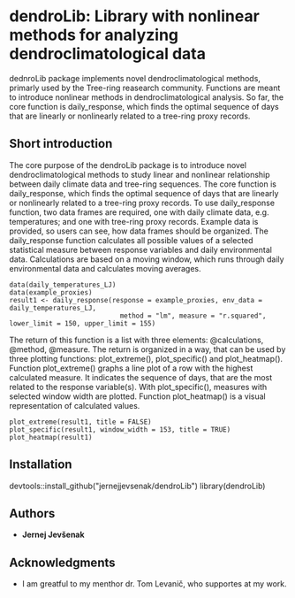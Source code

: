 # dendroLib: Library with nonlinear methods for analyzing dendroclimatological data 

dednroLib package implements novel dendroclimatological methods, primarly used by the Tree-ring reasearch community. Functions are meant to introduce nonlinear methods in dendroclimatological analysis. 
So far, the core function is daily_response, which finds the optimal sequence of days that are linearly or nonlinearly related to a tree-ring proxy records. 


## Short introduction

The core purpose of the dendroLib package is to introduce novel dendroclimatological methods to study linear and nonlinear relationship between daily climate data and tree-ring sequences. The core function is daily_response, which finds the optimal sequence of days that are linearly or nonlinearly related to a tree-ring proxy records.
To use daily_response function, two data frames are required, one with daily climate data, e.g. temperatures; and one with tree-ring proxy records. Example data is provided, so users can see, how data frames should be organized. The daily_response function calculates all possible values of a selected statistical measure between response variables and daily environmental data. Calculations are based on a moving window, which runs through daily environmental data and calculates moving averages. 

```
data(daily_temperatures_LJ)
data(example_proxies)
result1 <- daily_response(response = example_proxies, env_data = daily_temperatures_LJ, 
							method = "lm", measure = "r.squared", lower_limit = 150, upper_limit = 155)
```
The return of this function is a list with three elements: @calculations, @method, @measure. The return is organized in a way, that can be used by three plotting functions: plot_extreme(), plot_specific() and plot_heatmap(). 
Function plot_extreme() graphs a line plot of a row with the highest calculated measure. It indicates the sequence of days, that are the most related to the response variable(s). With plot_specific(), measures with selected window width are plotted. Function plot_heatmap() is a visual representation of calculated values.

```
plot_extreme(result1, title = FALSE)
plot_specific(result1, window_width = 153, title = TRUE)
plot_heatmap(result1)
```

## Installation
devtools::install_github("jernejjevsenak/dendroLib")
library(dendroLib)

## Authors
* **Jernej Jevšenak**

## Acknowledgments

* I am greatful to my menthor dr. Tom Levanič, who supportes at my work.  



